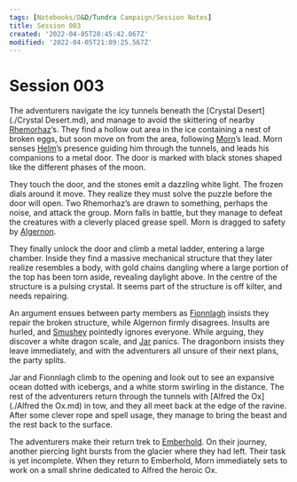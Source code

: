 ```yaml
---
tags: [Notebooks/D&D/Tundra Campaign/Session Notes]
title: Session 003
created: '2022-04-05T20:45:42.067Z'
modified: '2022-04-05T21:09:25.567Z'
---
```


# Session 003

The adventurers navigate the icy tunnels beneath the [Crystal Desert](./Crystal Desert.md), and manage to avoid the skittering of nearby [Rhemorhaz](./Rhemorhaz.md)’s. They find a hollow out area in the ice containing a nest of broken eggs, but soon move on from the area, following [Morn](./Morn.md)’s lead. Morn senses [Helm](./Helm.md)’s presence guiding him through the tunnels, and leads his companions to a metal door. The door is marked with black stones shaped like the different phases of the moon. 

They touch the door, and the stones emit a dazzling white light. The frozen dials around it move. They realize they must solve the puzzle before the door will open. Two Rhemorhaz’s are drawn to something, perhaps the noise, and attack the group. Morn falls in battle, but they manage to defeat the creatures with a cleverly placed grease spell. Morn is dragged to safety by [Algernon](./Algernon.md).

They finally unlock the door and climb a metal ladder, entering a large chamber. Inside they find a massive mechanical structure that they later realize resembles a body, with gold chains dangling where a large portion of the top has been torn aside, revealing daylight above. In the centre of the structure is a pulsing crystal. It seems part of the structure is off kilter, and needs repairing. 

An argument ensues between party members as [Fionnlagh](./Fionnlagh.md) insists they repair the broken structure, while Algernon firmly disagrees. Insults are hurled, and [Smushey](./Smushey.md) pointedly ignores everyone. While arguing, they discover a white dragon scale, and [Jar](./Jar) panics. The dragonborn insists they leave immediately, and with the adventurers all unsure of their next plans, the party splits.

Jar and Fionnlagh climb to the opening and look out to see an expansive ocean dotted with icebergs, and a white storm swirling in the distance. The rest of the adventurers return through the tunnels with [Alfred the Ox](./Alfred the Ox.md) in tow, and they all meet back at the edge of the ravine. After some clever rope and spell usage, they manage to bring the beast and the rest back to the surface.

The adventurers make their return trek to [Emberhold](./Emberhold.md). On their journey, another piercing light bursts from the glacier where they had left. Their task is yet incomplete. When they return to Emberhold, Morn immediately sets to work on a small shrine dedicated to Alfred the heroic Ox.
